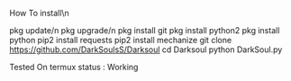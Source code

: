How To install\n

pkg update/n
pkg upgrade/n
pkg install git
pkg install python2
pkg install python
pip2 install requests
pip2 install mechanize
git clone https://github.com/DarkSoulsS/Darksoul
cd Darksoul
python DarkSoul.py


Tested On termux
status  : Working
